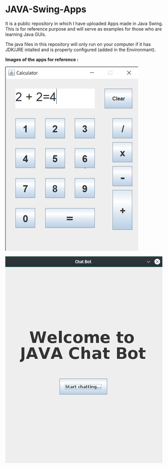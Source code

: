 # JAVA-Swing-Apps
It is a public repository in which I have uploaded Apps made in Java Swing. This is for reference purpose and will serve as examples for those who are learning Java GUIs.

The java files in this repository will only run on your computer if it has JDK/JRE intalled and is properly configured (added in the Environmant).

**Images of the apps for reference :**


![Calculator app](/images/Calculator%2016-09-2020%2007_48_44%20PM.png)



![Chat Bot](/images/java_chat_bot%20(2).png)
